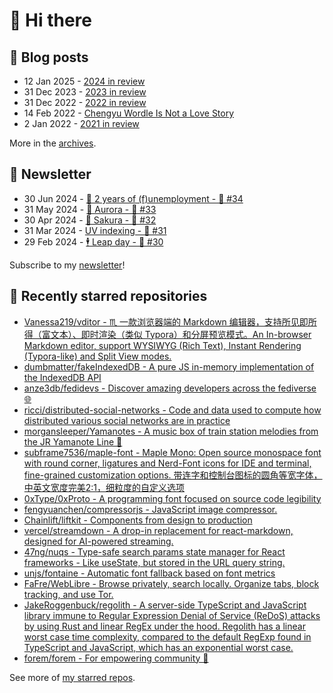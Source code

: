 # 👋 Hi there

## 📝 Blog posts

<!-- feed start -->
- 12 Jan 2025 - [2024 in review](https://cheeaun.com/blog/2025/01/2024-in-review/)
- 31 Dec 2023 - [2023 in review](https://cheeaun.com/blog/2023/12/2023-in-review/)
- 31 Dec 2022 - [2022 in review](https://cheeaun.com/blog/2022/12/2022-in-review/)
- 14 Feb 2022 - [Chengyu Wordle Is Not a Love Story](https://cheeaun.com/blog/2022/02/chengyu-wordle-is-not-a-love-story/)
- 2 Jan 2022 - [2021 in review](https://cheeaun.com/blog/2022/01/2021-in-review/)
<!-- feed end -->

More in the [archives](https://cheeaun.com/blog/archives/).

## 📰 Newsletter

<!-- newsletter start -->
- 30 Jun 2024 - [🎂 2 years of (f)unemployment - 🥫 #34](https://cheeaun.substack.com/p/2-years-of-funemployment-34)
- 31 May 2024 - [🌌 Aurora - 🥫 #33](https://cheeaun.substack.com/p/aurora-33)
- 30 Apr 2024 - [🌸 Sakura - 🥫 #32](https://cheeaun.substack.com/p/sakura-32)
- 31 Mar 2024 - [UV indexing - 🥫 #31](https://cheeaun.substack.com/p/uv-indexing-31)
- 29 Feb 2024 - [🕴️ Leap day - 🥫 #30](https://cheeaun.substack.com/p/leap-day-30)
<!-- newsletter end -->

Subscribe to my [newsletter](https://cheeaun.substack.com/)!

## 🌟 Recently starred repositories

<!-- starred repos start -->
- [Vanessa219/vditor - ♏  一款浏览器端的 Markdown 编辑器，支持所见即所得（富文本）、即时渲染（类似 Typora）和分屏预览模式。An In-browser Markdown editor, support WYSIWYG (Rich Text),  Instant Rendering (Typora-like) and Split View modes.](https://github.com/Vanessa219/vditor)
- [dumbmatter/fakeIndexedDB - A pure JS in-memory implementation of the IndexedDB API](https://github.com/dumbmatter/fakeIndexedDB)
- [anze3db/fedidevs - Discover amazing developers across the fediverse 🌐](https://github.com/anze3db/fedidevs)
- [ricci/distributed-social-networks - Code and data used to compute how distributed various social networks are in practice](https://github.com/ricci/distributed-social-networks)
- [morgansleeper/Yamanotes - A music box of train station melodies from the JR Yamanote Line 🚃](https://github.com/morgansleeper/Yamanotes)
- [subframe7536/maple-font - Maple Mono: Open source monospace font with round corner, ligatures and Nerd-Font icons for IDE and terminal, fine-grained customization options. 带连字和控制台图标的圆角等宽字体，中英文宽度完美2:1，细粒度的自定义选项](https://github.com/subframe7536/maple-font)
- [0xType/0xProto - A programming font focused on source code legibility](https://github.com/0xType/0xProto)
- [fengyuanchen/compressorjs - JavaScript image compressor.](https://github.com/fengyuanchen/compressorjs)
- [Chainlift/liftkit - Components from design to production](https://github.com/Chainlift/liftkit)
- [vercel/streamdown - A drop-in replacement for react-markdown, designed for AI-powered streaming.](https://github.com/vercel/streamdown)
- [47ng/nuqs - Type-safe search params state manager for React frameworks - Like useState, but stored in the URL query string.](https://github.com/47ng/nuqs)
- [unjs/fontaine - Automatic font fallback based on font metrics](https://github.com/unjs/fontaine)
- [FaFre/WebLibre - Browse privately, search locally. Organize tabs, block tracking, and use Tor.](https://github.com/FaFre/WebLibre)
- [JakeRoggenbuck/regolith - A server-side TypeScript and JavaScript library immune to Regular Expression Denial of Service (ReDoS) attacks by using Rust and linear RegEx under the hood. Regolith has a linear worst case time complexity, compared to the default RegExp found in TypeScript and JavaScript, which has an exponential worst case.](https://github.com/JakeRoggenbuck/regolith)
- [forem/forem - For empowering community 🌱](https://github.com/forem/forem)
<!-- starred repos end -->

See more of [my starred repos](https://github.com/stars/cheeaun/).
